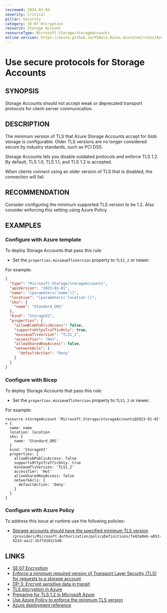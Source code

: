 ```yaml
---
reviewed: 2024-03-04
severity: Critical
pillar: Security
category: SE:07 Encryption
resource: Storage Account
resourceType: Microsoft.Storage/storageAccounts
online version: https://azure.github.io/PSRule.Rules.Azure/en/rules/Azure.Storage.MinTLS/
---
```


# Use secure protocols for Storage Accounts

## SYNOPSIS

Storage Accounts should not accept weak or deprecated transport protocols for client-server communication.

## DESCRIPTION

The minimum version of TLS that Azure Storage Accounts accept for blob storage is configurable.
Older TLS versions are no longer considered secure by industry standards, such as PCI DSS.

Storage Accounts lets you disable outdated protocols and enforce TLS 1.2.
By default, TLS 1.0, TLS 1.1, and TLS 1.2 is accepted.

When clients connect using an older version of TLS that is disabled, the connection will fail.

## RECOMMENDATION

Consider configuring the minimum supported TLS version to be 1.2.
Also consider enforcing this setting using Azure Policy.

## EXAMPLES

### Configure with Azure template

To deploy Storage Accounts that pass this rule:

- Set the `properties.minimumTlsVersion` property to `TLS1_2` or newer.

For example:

```json
{
  "type": "Microsoft.Storage/storageAccounts",
  "apiVersion": "2023-01-01",
  "name": "[parameters('name')]",
  "location": "[parameters('location')]",
  "sku": {
    "name": "Standard_GRS"
  },
  "kind": "StorageV2",
  "properties": {
    "allowBlobPublicAccess": false,
    "supportsHttpsTrafficOnly": true,
    "minimumTlsVersion": "TLS1_2",
    "accessTier": "Hot",
    "allowSharedKeyAccess": false,
    "networkAcls": {
      "defaultAction": "Deny"
    }
  }
}
```

### Configure with Bicep

To deploy Storage Accounts that pass this rule:

- Set the `properties.minimumTlsVersion` property to `TLS1_2` or newer.

For example:

```bicep
resource storageAccount 'Microsoft.Storage/storageAccounts@2023-01-01' = {
  name: name
  location: location
  sku: {
    name: 'Standard_GRS'
  }
  kind: 'StorageV2'
  properties: {
    allowBlobPublicAccess: false
    supportsHttpsTrafficOnly: true
    minimumTlsVersion: 'TLS1_2'
    accessTier: 'Hot'
    allowSharedKeyAccess: false
    networkAcls: {
      defaultAction: 'Deny'
    }
  }
}
```

<!-- external:avm avm/res/storage/storage-account minimumTlsVersion -->

### Configure with Azure Policy

To address this issue at runtime use the following policies:

- [Storage accounts should have the specified minimum TLS version](https://github.com/Azure/azure-policy/blob/master/built-in-policies/policyDefinitions/Storage/StorageAccountMinimumTLSVersion_Audit.json)
  `/providers/Microsoft.Authorization/policyDefinitions/fe83a0eb-a853-422d-aac2-1bffd182c5d0`

## LINKS

- [SE:07 Encryption](https://learn.microsoft.com/azure/well-architected/security/encryption#data-in-transit)
- [Enforce a minimum required version of Transport Layer Security (TLS) for requests to a storage account](https://learn.microsoft.com/azure/storage/common/transport-layer-security-configure-minimum-version)
- [DP-3: Encrypt sensitive data in transit](https://learn.microsoft.com/security/benchmark/azure/baselines/storage-security-baseline#dp-3-encrypt-sensitive-data-in-transit)
- [TLS encryption in Azure](https://learn.microsoft.com/azure/security/fundamentals/encryption-overview#tls-encryption-in-azure)
- [Preparing for TLS 1.2 in Microsoft Azure](https://azure.microsoft.com/updates/azuretls12/)
- [Use Azure Policy to enforce the minimum TLS version](https://learn.microsoft.com/azure/storage/common/transport-layer-security-configure-minimum-version?tabs=portal#use-azure-policy-to-enforce-the-minimum-tls-version)
- [Azure deployment reference](https://learn.microsoft.com/azure/templates/microsoft.storage/storageaccounts)

